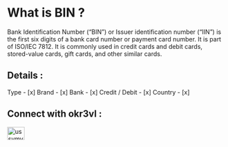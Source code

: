 # What is BIN ?

Bank Identification Number (“BIN”) or Issuer identification number (“IIN”) is the first six digits of a bank card number or payment card number. It is part of ISO/IEC 7812. It is commonly used in credit cards and debit cards, stored-value cards, gift cards, and other similar cards.

## Details :

Type - [x]
Brand - [x]
Bank - [x]
Credit / Debit - [x]
Country - [x]

## Connect with okr3vl :

<p align="left">
<!-- <a href="https://twitter.com/OKrevl" target="blank"><img align="center" src="https://cdn.jsdelivr.net/npm/simple-icons@3.0.1/icons/twitter.svg" alt="OKrevl" height="30" width="40" /></a> -->
<a href="https://instagram.com/ussvmv_krevl" target="blank"><img align="center" src="https://cdn.jsdelivr.net/npm/simple-icons@3.0.1/icons/instagram.svg" alt="ussvmv_krevl" height="30" width="40" /></a>
</p>
